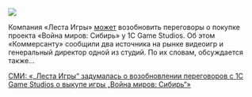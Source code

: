 <!--2025-08-01 13:41:49-->
<div class="yb">
  <div class="rss habr"><img src="https://habrastorage.org/getpro/habr/upload_files/ac4/504/5c8/ac45045c88af5703115738cbc13379d8.webp" /><p>Компания «Леста Игры» <a href="https://www.kommersant.ru/doc/7926432" rel="noopener noreferrer nofollow">может</a> возобновить переговоры о&nbsp;покупке проекта «Война миров: Сибирь» у 1C Game Studios. Об&nbsp;этом «Коммерсанту» сообщили два источника на&nbsp;рынке видеоигр и генеральный директор одной из&nbsp;студий. По&nbsp;их словам, обсуждается также... <p class="titl"><a href="https://habr.com/ru/news/933252/?utm_source=habrahabr&utm_medium=rss&utm_campaign=933252">СМИ: «„Леста Игры“ задумалась о возобновлении переговоров с 1C Game Studios о выкупе игры „Война миров: Сибирь“»</a></p></div>
</div>

